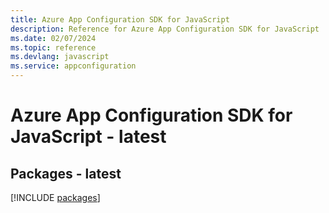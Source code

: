 ```yaml
---
title: Azure App Configuration SDK for JavaScript
description: Reference for Azure App Configuration SDK for JavaScript
ms.date: 02/07/2024
ms.topic: reference
ms.devlang: javascript
ms.service: appconfiguration
---
```

# Azure App Configuration SDK for JavaScript - latest
## Packages - latest
[!INCLUDE [packages](app-configuration-index.md)]